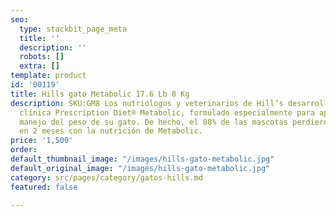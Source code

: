 ```yaml
---
seo:
  type: stackbit_page_meta
  title: ''
  description: ''
  robots: []
  extra: []
template: product
id: '00119'
title: Hills gato Metabolic 17.6 Lb 8 Kg
description: SKU:GM8 Los nutriólogos y veterinarios de Hill’s desarrollaron la nutrición
  clínica Prescription Diet® Metabolic, formulado especialmente para apoyar en el
  manejo del peso de su gato. De hecho, el 88% de las mascotas perdieron peso en casa
  en 2 meses con la nutrición de Metabolic.
price: '1,500'
order: 
default_thumbnail_image: "/images/hills-gato-metabolic.jpg"
default_original_image: "/images/hills-gato-metabolic.jpg"
category: src/pages/category/gatos-hills.md
featured: false

---
```

